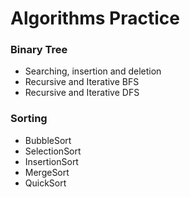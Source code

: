 # Algorithms Practice
### Binary Tree ###
* Searching, insertion and deletion
* Recursive and Iterative BFS
* Recursive and Iterative DFS

### Sorting ###
* BubbleSort
* SelectionSort
* InsertionSort
* MergeSort
* QuickSort
